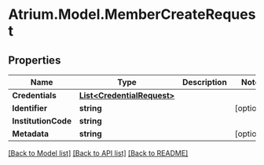 # Atrium.Model.MemberCreateRequest
## Properties

Name | Type | Description | Notes
------------ | ------------- | ------------- | -------------
**Credentials** | [**List&lt;CredentialRequest&gt;**](CredentialRequest.md) |  | 
**Identifier** | **string** |  | [optional] 
**InstitutionCode** | **string** |  | 
**Metadata** | **string** |  | [optional] 

[[Back to Model list]](../README.md#documentation-for-models) [[Back to API list]](../README.md#documentation-for-api-endpoints) [[Back to README]](../README.md)


